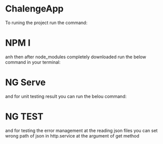 # ChalengeApp

To runing the project run the command:
# NPM I

anh then after node_modules completely downloaded run the below command in your terminal:
# NG Serve

and for unit testing result you can run the belou command: 
# NG TEST

and for testing the error management at the reading json files you can set wrong path of json in http.service
at the argument of get method